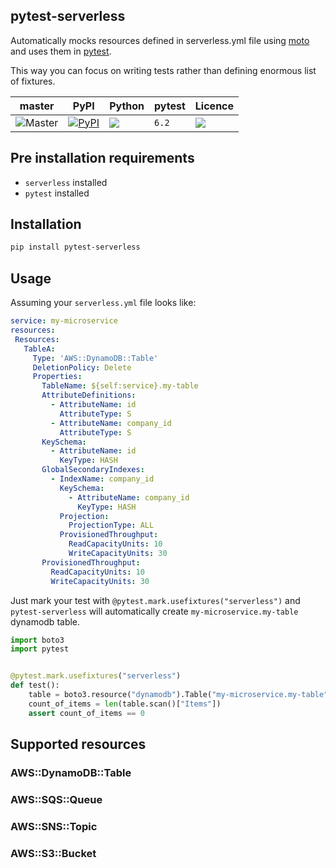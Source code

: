 pytest-serverless
---
Automatically mocks resources defined in serverless.yml file using [moto](https://github.com/spulec/moto) and uses them in [pytest](https://github.com/pytest-dev/pytest).

This way you can focus on writing tests rather than defining enormous list of fixtures.

| master | PyPI | Python | pytest | Licence |
| --- | --- | --- | --- | --- |
| ![Master](https://github.com/whisller/pytest-serverless/workflows/Master/badge.svg) | [![PyPI](https://img.shields.io/pypi/v/pytest-serverless.svg)](https://pypi.org/project/pytest-serverless/) | ![](https://img.shields.io/pypi/pyversions/pytest-serverless.svg) | `6.2` | ![](https://img.shields.io/pypi/l/pytest-serverless.svg) |

## Pre installation requirements
- `serverless` installed
- `pytest` installed

## Installation
```sh
pip install pytest-serverless
```

## Usage
Assuming your `serverless.yml` file looks like:
```yaml
service: my-microservice
resources:
 Resources:
   TableA:
     Type: 'AWS::DynamoDB::Table'
     DeletionPolicy: Delete
     Properties:
       TableName: ${self:service}.my-table
       AttributeDefinitions:
         - AttributeName: id
           AttributeType: S
         - AttributeName: company_id
           AttributeType: S
       KeySchema:
         - AttributeName: id
           KeyType: HASH
       GlobalSecondaryIndexes:
         - IndexName: company_id
           KeySchema:
             - AttributeName: company_id
               KeyType: HASH
           Projection:
             ProjectionType: ALL
           ProvisionedThroughput:
             ReadCapacityUnits: 10
             WriteCapacityUnits: 30
       ProvisionedThroughput:
         ReadCapacityUnits: 10
         WriteCapacityUnits: 30
```

Just mark your test with `@pytest.mark.usefixtures("serverless")` and `pytest-serverless` will automatically create `my-microservice.my-table` dynamodb table.
```python
import boto3
import pytest


@pytest.mark.usefixtures("serverless")
def test():
    table = boto3.resource("dynamodb").Table("my-microservice.my-table")
    count_of_items = len(table.scan()["Items"])
    assert count_of_items == 0
```

## Supported resources
### AWS::DynamoDB::Table
### AWS::SQS::Queue
### AWS::SNS::Topic
### AWS::S3::Bucket
